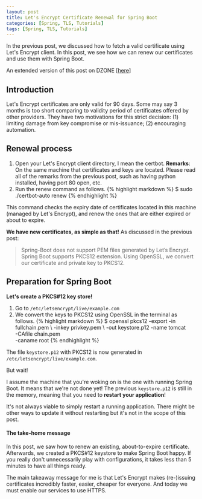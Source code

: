 ```yaml
---
layout: post
title: Let's Encrypt Certificate Renewal for Spring Boot
categories: [Spring, TLS, Tutorials]
tags: [Spring, TLS, Tutorials]
---
```


In the previous post, we discussed how to fetch a valid certificate using Let's Encrypt client. In this post, we see how we can renew our certificates and use them with Spring Boot.

<i class="fa fa-bookmark"></i> An extended version of this post on DZONE [[here][dzone]]

## Introduction

Let's Encrypt certificates are only valid for 90 days. Some may say 3 months is too short comparing to validity period of certificates offered by other providers. They have two motivations for this strict decision: (1) limiting damage from key compromise or mis-issuance; (2) encouraging automation.

## Renewal process
1. Open your Let's Encrypt client directory, I mean the certbot.
__Remarks__:
On the same machine that certificates and keys are located. Please read all of the remarks from the previous post, such as having python installed, having port 80 open, etc.
2. Run the renew command as follows.
{% highlight markdown %}
$ sudo ./certbot-auto renew
{% endhighlight %}

This command checks the expiry date of certificates located in this machine (managed by Let's Encrypt), and renew the ones that are either expired or about to expire.




__We have new certificates, as simple as that!__
As discussed in the previous post:  

>  Spring-Boot does not support PEM files generated by Let’s Encrypt. Spring Boot supports PKCS12 extension. Using OpenSSL, we convert our certificate and private key to PKCS12.



## Preparation for Spring Boot

__Let's create a PKCS#12 key store!__

1. Go to `/etc/letsencrypt/live/example.com`
2. We convert the keys to PKCS12 using OpenSSL in the terminal as follows.
{% highlight markdown %}
$ openssl pkcs12 -export -in fullchain.pem \ 
                 -inkey privkey.pem \ 
                 -out keystore.p12 
                 -name tomcat \
                 -CAfile chain.pem \
                 -caname root
{% endhighlight %}

The file `keystore.p12` with PKCS12 is now generated in `/etc/letsencrypt/live/example.com`.

But wait!

I assume the machine that you're woking on is the one with running Spring Boot. It means that we're not done yet! The previous `keystore.p12` is still in the memory, meaning that you need to __restart your application__! 

It's not always viable to simply restart a running application. There might be other ways to update it without restarting but it's not in the scope of this post.

#### The take-home message

In this post, we saw how to renew an existing, about-to-expire certificate. Afterwards, we created a PKCS#12 keystore to make Spring Boot happy. If you really don't unnecessarily play with configurations, it takes less than 5 minutes to have all things ready.

The main takeaway message for me is that Let's Encrypt makes (re-)issuing certificates incredibly faster, easier, cheaper for everyone. And today we must enable our services to use HTTPS.


[dzone]: https://dzone.com/articles/spring-boot-secured-by-lets-encrypt